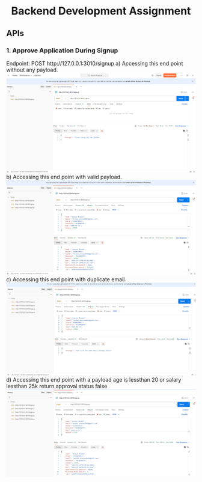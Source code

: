 <center><h1>Backend Development Assignment</h1></center>
<h2>APIs</h2>
<h3>1. Approve Application During Signup</h3>
Endpoint: POST http://127.0.0.1:3010/signup
a) Accessing this end point without any payload.
<img src="https://github.com/Ananya-Mondal/Froker_Assignment1_Backend_Development/blob/main/img1.png" />
b) Accessing this end point with valid payload.
<img src="https://github.com/Ananya-Mondal/Froker_Assignment1_Backend_Development/blob/main/img2.png" />
c) Accessing this end point with duplicate email.
<img src="https://github.com/Ananya-Mondal/Froker_Assignment1_Backend_Development/blob/main/img3.png" />
d) Accessing this end point with a payload age is lessthan 20 or salary lessthan 25k return approval status false
<img src="https://github.com/Ananya-Mondal/Froker_Assignment1_Backend_Development/blob/main/img4.png" />
  
